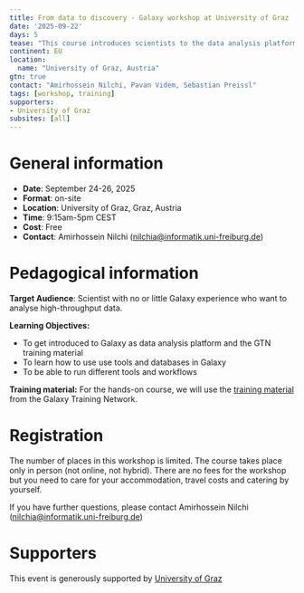 ```yaml
---
title: From data to discovery - Galaxy workshop at University of Graz
date: '2025-09-22'
days: 5
tease: "This course introduces scientists to the data analysis platform Galaxy. The course is an intermediate course; there is no requirement of any programming skills."
continent: EU
location:
  name: "University of Graz, Austria"
gtn: true
contact: "Amirhossein Nilchi, Pavan Videm, Sebastian Preissl"
tags: [workshop, training]
supporters:
- University of Graz
subsites: [all]
---
```


# General information

- **Date**: September 24-26, 2025
- **Format**: on-site
- **Location**: University of Graz, Graz, Austria
- **Time**: 9:15am-5pm CEST
- **Cost**: Free
- **Contact**: Amirhossein Nilchi ([nilchia@informatik.uni-freiburg.de](mailto:nilchia@informatik.uni-freiburg.de))

# Pedagogical information

**Target Audience**: Scientist with no or little Galaxy experience who want to analyse high-throughput data.

**Learning Objectives:**
* To get introduced to Galaxy as data analysis platform and the GTN training material
* To learn how to use use tools and databases in Galaxy
* To be able to run different tools and workflows

**Training material:**
For the hands-on course, we will use the [training material](https://training.galaxyproject.org) from the Galaxy Training Network.

# Registration

The number of places in this workshop is limited. The course takes place only in person (not online, not hybrid). There are no fees for the workshop but you need to care for your accommodation, travel costs and catering by yourself.

If you have further questions, please contact Amirhossein Nilchi ([nilchia@informatik.uni-freiburg.de](mailto:nilchia@informatik.uni-freiburg.de))

# Supporters

This event is generously supported by [University of Graz](https://www.uni-graz.at/en/)
